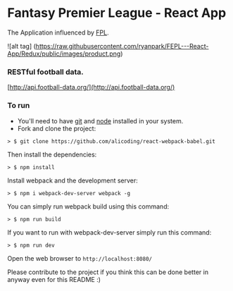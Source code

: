 # Fantasy Premier League  - React App

The Application influenced by [FPL](https://fantasy.premierleague.com/).


![alt tag] (https://raw.githubusercontent.com/ryanpark/FEPL---React-App/Redux/public/images/product.png)


### RESTful football data.


[http://api.football-data.org/](http://api.football-data.org/) 


### To run

* You'll need to have [git](https://git-scm.com/) and [node](https://nodejs.org/en/) installed in your system.
* Fork and clone the project:

```
> $ git clone https://github.com/alicoding/react-webpack-babel.git
```

Then install the dependencies:

```
> $ npm install
```

Install webpack and the development server:

```
> $ npm i webpack-dev-server webpack -g
```

You can simply run webpack build using this command: 

```
> $ npm run build
```

If you want to run with webpack-dev-server simply run this command: 

```
> $ npm run dev
```

Open the web browser to `http://localhost:8080/`

Please contribute to the project if you think this can be done better in anyway even for this README :)
